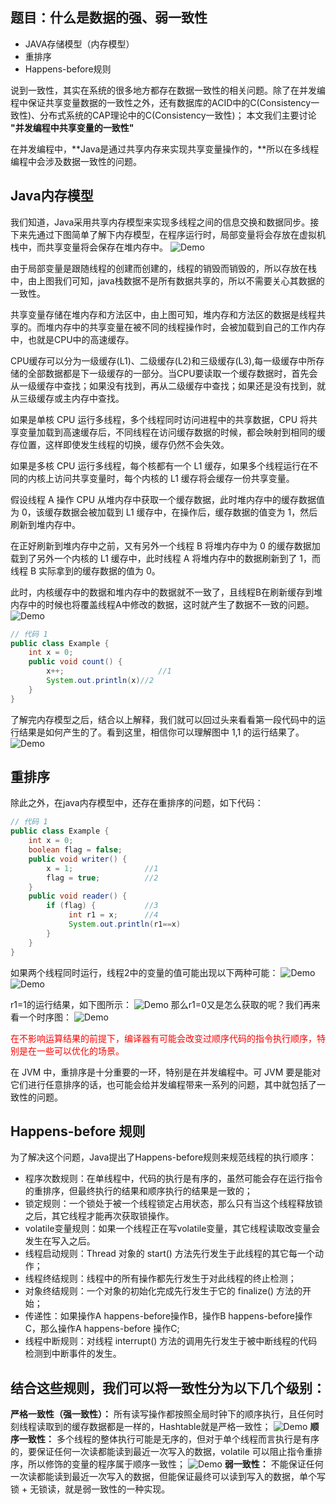 ## 题目：什么是数据的强、弱一致性
- JAVA存储模型（内存模型）
- 重排序
- Happens-before规则

说到一致性，其实在系统的很多地方都存在数据一致性的相关问题。除了在并发编程中保证共享变量数据的一致性之外，还有数据库的ACID中的C(Consistency一致性)、分布式系统的CAP理论中的C(Consistency一致性)； 本文我们主要讨论 **"并发编程中共享变量的一致性"**

在并发编程中，**Java是通过共享内存来实现共享变量操作的，**所以在多线程编程中会涉及数据一致性的问题。

## Java内存模型
我们知道，Java采用共享内存模型来实现多线程之间的信息交换和数据同步。接下来先通过下图简单了解下内存模型，在程序运行时，局部变量将会存放在虚拟机栈中，而共享变量将会保存在堆内存中。
![Demo](images/jvm简单.png)

由于局部变量是跟随线程的创建而创建的，线程的销毁而销毁的，所以存放在栈中，由上图我们可知，java栈数据不是所有数据共享的，所以不需要关心其数据的一致性。

共享变量存储在堆内存和方法区中，由上图可知，堆内存和方法区的数据是线程共享的。而堆内存中的共享变量在被不同的线程操作时，会被加载到自己的工作内存中，也就是CPU中的高速缓存。

CPU缓存可以分为一级缓存(L1)、二级缓存(L2)和三级缓存(L3),每一级缓存中所存储的全部数据都是下一级缓存的一部分。当CPU要读取一个缓存数据时，首先会从一级缓存中查找；如果没有找到，再从二级缓存中查找；如果还是没有找到，就从三级缓存或主内存中查找。

如果是单核 CPU 运行多线程，多个线程同时访问进程中的共享数据，CPU 将共享变量加载到高速缓存后，不同线程在访问缓存数据的时候，都会映射到相同的缓存位置，这样即使发生线程的切换，缓存仍然不会失效。

如果是多核 CPU 运行多线程，每个核都有一个 L1 缓存，如果多个线程运行在不同的内核上访问共享变量时，每个内核的 L1 缓存将会缓存一份共享变量。

假设线程 A 操作 CPU 从堆内存中获取一个缓存数据，此时堆内存中的缓存数据值为 0，该缓存数据会被加载到 L1 缓存中，在操作后，缓存数据的值变为 1，然后刷新到堆内存中。

在正好刷新到堆内存中之前，又有另外一个线程 B 将堆内存中为 0 的缓存数据加载到了另外一个内核的 L1 缓存中，此时线程 A 将堆内存中的数据刷新到了 1，而线程 B 实际拿到的缓存数据的值为 0。

此时，内核缓存中的数据和堆内存中的数据就不一致了，且线程B在刷新缓存到堆内存中的时候也将覆盖线程A中修改的数据，这时就产生了数据不一致的问题。
![Demo](images/内存模型1.png)
```java
// 代码 1
public class Example {
    int x = 0;
    public void count() {
        x++;                     //1
        System.out.println(x)//2
    }
}
```
了解完内存模型之后，结合以上解释，我们就可以回过头来看看第一段代码中的运行结果是如何产生的了。看到这里，相信你可以理解图中 1,1 的运行结果了。
![Demo](images/内存模型2.png)

## 重排序
除此之外，在java内存模型中，还存在重排序的问题，如下代码：
```java
// 代码 1
public class Example {
    int x = 0;
    boolean flag = false;
    public void writer() {
        x = 1;                //1
        flag = true;          //2
    }
    public void reader() {
        if (flag) {           //3
             int r1 = x;      //4
             System.out.println(r1==x)
        }
    }
}
```

如果两个线程同时运行，线程2中的变量的值可能出现以下两种可能：
![Demo](images/重排序结果1.png)
![Demo](images/重排序结果2.png)

r1=1的运行结果，如下图所示：
![Demo](images/重排序结果3.png)
那么r1=0又是怎么获取的呢？我们再来看一个时序图：
![Demo](images/重排序结果4.png)

<font color=red>在不影响运算结果的前提下，编译器有可能会改变过顺序代码的指令执行顺序，特别是在一些可以优化的场景。</font>

在 JVM 中，重排序是十分重要的一环，特别是在并发编程中。可 JVM 要是能对它们进行任意排序的话，也可能会给并发编程带来一系列的问题，其中就包括了一致性的问题。

## Happens-before 规则
为了解决这个问题，Java提出了Happens-before规则来规范线程的执行顺序：

- 程序次数规则：在单线程中，代码的执行是有序的，虽然可能会存在运行指令的重排序，但最终执行的结果和顺序执行的结果是一致的；
- 锁定规则：一个锁处于被一个线程锁定占用状态，那么只有当这个线程释放锁之后，其它线程才能再次获取锁操作。
- volatile变量规则：如果一个线程正在写volatile变量，其它线程读取改变量会发生在写入之后。
- 线程启动规则：Thread 对象的 start() 方法先行发生于此线程的其它每一个动作；
- 线程终结规则：线程中的所有操作都先行发生于对此线程的终止检测；
- 对象终结规则：一个对象的初始化完成先行发生于它的 finalize() 方法的开始；
- 传递性：如果操作A happens-before操作B，操作B happens-before操作C，那么操作A happens-before 操作C;
- 线程中断规则：对线程 interrupt() 方法的调用先行发生于被中断线程的代码检测到中断事件的发生。

## 结合这些规则，我们可以将一致性分为以下几个级别：
**严格一致性（强一致性）：** 所有读写操作都按照全局时钟下的顺序执行，且任何时刻线程读取到的缓存数据都是一样的，Hashtable就是严格一致性；
![Demo](images/强一致性.png)
**顺序一致性：** 多个线程的整体执行可能是无序的，但对于单个线程而言执行是有序的，要保证任何一次读都能读到最近一次写入的数据，volatile 可以阻止指令重排序，所以修饰的变量的程序属于顺序一致性；
![Demo](images/弱一致性.png)
**弱一致性：** 不能保证任何一次读都能读到最近一次写入的数据，但能保证最终可以读到写入的数据，单个写锁 + 无锁读，就是弱一致性的一种实现。

